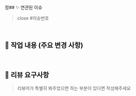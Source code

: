 정## ✨ 연관된 이슈
> close #이슈번호

<br>

## 📝 작업 내용 (주요 변경 사항)


<br>

## 💬 리뷰 요구사항
> 리뷰어가 특별히 봐주었으면 하는 부분이 있다면 작성해주세요